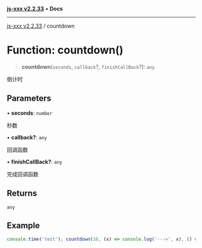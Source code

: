 [**js-xxx v2.2.33**](../README.md) • **Docs**

***

[js-xxx v2.2.33](../README.md) / countdown

# Function: countdown()

> **countdown**(`seconds`, `callback`?, `finishCallBack`?): `any`

倒计时

## Parameters

• **seconds**: `number`

秒数

• **callback?**: `any`

回调函数

• **finishCallBack?**: `any`

完成回调函数

## Returns

`any`

## Example

```ts
console.time('test'); countdown(10, (x) => console.log('--->', x), () => console.timeEnd('test')); /// test: 10023.636962890625 ms
```
